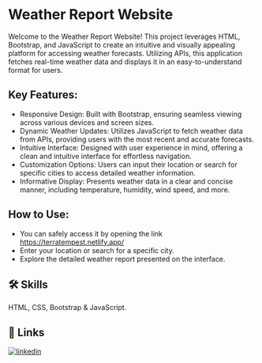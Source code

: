 
# Weather Report Website

Welcome to the Weather Report Website! This project leverages HTML, Bootstrap, and JavaScript to create an intuitive and visually appealing platform for accessing weather forecasts. Utilizing APIs, this application fetches real-time weather data and displays it in an easy-to-understand format for users.




## Key Features:

- Responsive Design: Built with Bootstrap, ensuring seamless viewing across various devices and screen sizes.
- Dynamic Weather Updates: Utilizes JavaScript to fetch weather data from APIs, providing users with the most recent and accurate forecasts.
- Intuitive Interface: Designed with user experience in mind, offering a clean and intuitive interface for effortless navigation.
- Customization Options: Users can input their location or search for specific cities to access detailed weather information.
- Informative Display: Presents weather data in a clear and concise manner, including temperature, humidity, wind speed, and more.



## How to Use:

-  You can safely access it by opening the link  https://terratempest.netlify.app/
- Enter your location or search for a specific city.
- Explore the detailed weather report presented on the interface.



## 🛠 Skills
HTML, CSS, Bootstrap & JavaScript.


## 🔗 Links

[![linkedin](https://img.shields.io/badge/linkedin-0A66C2?style=for-the-badge&logo=linkedin&logoColor=white)](https://www.linkedin.com/in/tapadyoti)


